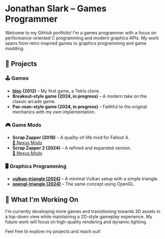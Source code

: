 # Jonathan Slark – Games Programmer

Welcome to my GitHub portfolio! I'm a games programmer with a focus on performance-oriented C programming and modern graphics APIs. My work spans from retro-inspired games to graphics programming and game modding.

## 🚀 Projects

### 🕹️ Games
- **[bloc](https://github.com/jonathan-slark/bloc) (2012)** – My first game, a Tetris clone.
- **Breakout-style game (2024, in progress)** – A modern take on the classic arcade game.
- **Pac-man-style game (2024, in progress)** – Faithful to the original mechanics with my own implementation.

### 🎮 Game Mods
- **Scrap Zapper (2018)** – A quality-of-life mod for Fallout 4.  
  [🔗 Nexus Mods](https://www.nexusmods.com/fallout4/mods/32158)
- **Scrap Zapper 2 (2024)** – A refined and expanded version.  
  [🔗 Nexus Mods](https://www.nexusmods.com/fallout4/mods/77107)

### 🖥️ Graphics Programming
- **[vulkan-triangle (2024)](https://github.com/jonathan-slark/vulkan-triangle)** – A minimal Vulkan setup with a simple triangle.  
- **[opengl-triangle (2024)](https://github.com/jonathan-slark/opengl_triangle)** – The same concept using OpenGL.

## 🎯 What I'm Working On
I'm currently developing more games and transitioning towards 3D assets in a top-down view while maintaining a 2D-style gameplay experience. My future work will focus on high-quality rendering and dynamic lighting.

Feel free to explore my projects and reach out!

<!--
**jonathan-slark/jonathan-slark** is a ✨ _special_ ✨ repository because its `README.md` (this file) appears on your GitHub profile.

Here are some ideas to get you started:

- 🔭 I’m currently working on ...
- 🌱 I’m currently learning ...
- 👯 I’m looking to collaborate on ...
- 🤔 I’m looking for help with ...
- 💬 Ask me about ...
- 📫 How to reach me: ...
- 😄 Pronouns: ...
- ⚡ Fun fact: ...
-->
